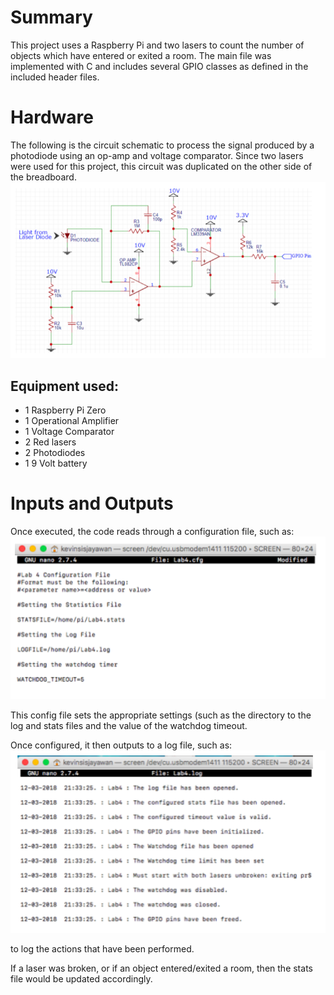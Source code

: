 # Summary
This project uses a Raspberry Pi and two lasers to count the number of objects which have entered or exited a room. The main file was implemented with C and includes several GPIO classes as defined in the included header files.

# Hardware
The following is the circuit schematic to process the signal produced by a photodiode using an op-amp and voltage comparator. Since two lasers were used for this project, this circuit was duplicated on the other side of the breadboard.
![Circuit Schematic](schematic.jpg) 

## Equipment used:
- 1 Raspberry Pi Zero
- 1 Operational Amplifier
- 1 Voltage Comparator
- 2 Red lasers
- 2 Photodiodes
- 1 9 Volt battery

# Inputs and Outputs
Once executed, the code reads through a configuration file, such as:
![Sample Config File](config.jpg)

This config file sets the appropriate settings (such as the directory to the log and stats files and the value of the watchdog timeout.

Once configured, it then outputs to a log file, such as:
![Sample Log File](log.jpg)

to log the actions that have been performed.

If a laser was broken, or if an object entered/exited a room, then the stats file would be updated accordingly.

